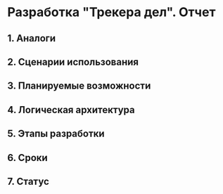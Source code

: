 # Разработка "Трекера дел". Отчет

## 1. Аналоги
## 2. Сценарии использования
## 3. Планируемые возможности
## 4. Логическая архитектура
## 5. Этапы разработки
## 6. Сроки
## 7. Статус